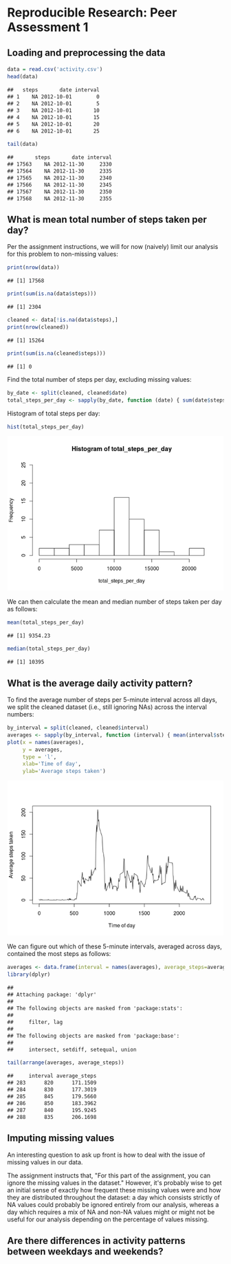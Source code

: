 # Reproducible Research: Peer Assessment 1


## Loading and preprocessing the data


```r
data = read.csv('activity.csv')
head(data)
```

```
##   steps       date interval
## 1    NA 2012-10-01        0
## 2    NA 2012-10-01        5
## 3    NA 2012-10-01       10
## 4    NA 2012-10-01       15
## 5    NA 2012-10-01       20
## 6    NA 2012-10-01       25
```

```r
tail(data)
```

```
##       steps       date interval
## 17563    NA 2012-11-30     2330
## 17564    NA 2012-11-30     2335
## 17565    NA 2012-11-30     2340
## 17566    NA 2012-11-30     2345
## 17567    NA 2012-11-30     2350
## 17568    NA 2012-11-30     2355
```


## What is mean total number of steps taken per day?

Per the assignment instructions, we will for now (naively) limit our analysis for this
problem to non-missing values:


```r
print(nrow(data))
```

```
## [1] 17568
```

```r
print(sum(is.na(data$steps)))
```

```
## [1] 2304
```

```r
cleaned <- data[!is.na(data$steps),]
print(nrow(cleaned))
```

```
## [1] 15264
```

```r
print(sum(is.na(cleaned$steps)))
```

```
## [1] 0
```

Find the total number of steps per day, excluding missing values:


```r
by_date <- split(cleaned, cleaned$date)
total_steps_per_day <- sapply(by_date, function (date) { sum(date$steps) })
```

Histogram of total steps per day:


```r
hist(total_steps_per_day)
```

![](PA1_template_files/figure-html/unnamed-chunk-4-1.png) 

We can then calculate the mean and median number of steps taken per day as follows:


```r
mean(total_steps_per_day)
```

```
## [1] 9354.23
```

```r
median(total_steps_per_day)
```

```
## [1] 10395
```


## What is the average daily activity pattern?

To find the average number of steps per 5-minute interval across all days, we split the
cleaned dataset (i.e., still ignoring NAs) across the interval numbers:


```r
by_interval = split(cleaned, cleaned$interval)
averages <- sapply(by_interval, function (interval) { mean(interval$steps) })
plot(x = names(averages),
     y = averages,
     type = 'l',
     xlab='Time of day',
     ylab='Average steps taken')
```

![](PA1_template_files/figure-html/unnamed-chunk-6-1.png) 

We can figure out which of these 5-minute intervals, averaged across days, contained the
most steps as follows:


```r
averages <- data.frame(interval = names(averages), average_steps=averages)
library(dplyr)
```

```
## 
## Attaching package: 'dplyr'
## 
## The following objects are masked from 'package:stats':
## 
##     filter, lag
## 
## The following objects are masked from 'package:base':
## 
##     intersect, setdiff, setequal, union
```

```r
tail(arrange(averages, average_steps))
```

```
##     interval average_steps
## 283      820      171.1509
## 284      830      177.3019
## 285      845      179.5660
## 286      850      183.3962
## 287      840      195.9245
## 288      835      206.1698
```


## Imputing missing values

An interesting question to ask up front is how to deal with the issue of missing values in our data.

The assignment instructs that, "For this part of the assignment, you can ignore the missing values in the dataset."  However, it's probably wise to get an initial sense of exactly how frequent these missing values were and how they are distributed throughout the dataset:  a day which consists strictly of NA values could probably be ignored entirely from our analysis, whereas a day which requires a mix of NA and non-NA values might or might not be useful for our analysis depending on the percentage of values missing.


## Are there differences in activity patterns between weekdays and weekends?
